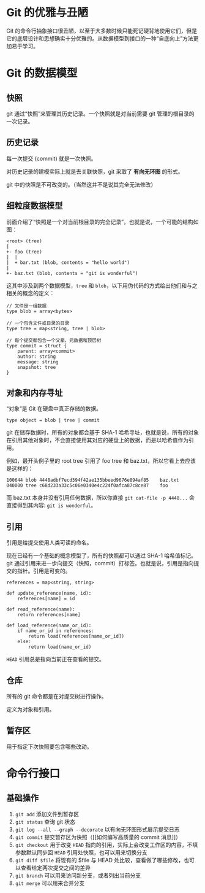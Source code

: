 # Git 的优雅与丑陋

Git 的命令行抽象接口很丑陋，以至于大多数时候只能死记硬背地使用它们，但是它的底层设计和思想确实十分优雅的。从数据模型到接口的一种“自底向上”方法更加易于学习。

# Git 的数据模型

## 快照

git 通过“快照”来管理其历史记录。一个快照就是对当前需要 git 管理的根目录的一次记录。

## 历史记录

每一次提交 (commit) 就是一次快照。 

对历史记录的建模实际上就是去关联快照，git 采取了 **有向无环图** 的形式。

git 中的快照是不可改变的。（当然这并不是说其完全无法修改）

## 细粒度数据模型

前面介绍了“快照是一个对当前根目录的完全记录”，也就是说，一个可能的结构如图：

```
<root> (tree)
|
+- foo (tree)
|  |
|  + bar.txt (blob, contents = "hello world")
|
+- baz.txt (blob, contents = "git is wonderful")
```


这其中涉及到两个数据模型，`tree` 和 `blob`，以下用伪代码的方式给出他们和与之相关的概念的定义：

```
// 文件是一组数据
type blob = array<bytes>

// 一个包含文件或目录的目录
type tree = map<string, tree | blob>

// 每个提交都包含一个父辈，元数据和顶层树
type commit = struct {
    parent: array<commit>
    author: string
    message: string
    snapshot: tree
}

```

## 对象和内存寻址

“对象”是 Git 在硬盘中真正存储的数据。

`type object = blob | tree | commit`

git 在储存数据时，所有的对象都会基于 SHA-1 哈希寻址，也就是说，所有的对象在引用其他对象时，不会直接使用其对应的硬盘上的数据，而是以哈希值作为引用。

例如，最开头例子里的 root tree 引用了 foo tree 和 baz.txt，所以它看上去应该是这样的：

```
100644 blob 4448adbf7ecd394f42ae135bbeed9676e894af85    baz.txt
040000 tree c68d233a33c5c06e0340e4c224f0afca87c8ce87    foo
```

而 baz.txt 本身并没有引用任何数据，所以你直接 `git cat-file -p 4448...` 会直接得到其内容: `git is wonderful`。

## 引用

引用是给提交使用人类可读的命名。

现在已经有一个基础的概念模型了，所有的快照都可以通过 SHA-1 哈希值标记。git 通过引用来进一步向提交（快照，commit）打标签。也就是说，引用是指向提交的指针。引用是可变的。

```
references = map<string, string>

def update_reference(name, id):
    references[name] = id

def read_reference(name):
    return references[name]

def load_reference(name_or_id):
    if name_or_id in references:
        return load(references[name_or_id])
    else:
        return load(name_or_id)
```

`HEAD` 引用总是指向当前正在查看的提交。


## 仓库

所有的 git 命令都是在对提交树进行操作。

定义为对象和引用。

## 暂存区

用于指定下次快照要包含哪些改动。

# 命令行接口

## 基础操作

1. `git add` 添加文件到暂存区
2. `git status` 查询 git 状态
3. `git log --all --graph --decorate` 以有向无环图形式展示提交日志
4. `git commit` 提交暂存区为快照（[[如何编写高质量的 commit 消息]]）
5. `git checkout` 用于改变 `HEAD` 指向的引用，实际上会改变工作区的内容，不填参数默认同步回 `HEAD` 引用处快照，也可以用来切换分支
6. `git diff $file` 将现有的 $file 与 HEAD 处比较，查看做了哪些修改，也可以查看给定两次提交之间的差异
7. `git branch` 可以用来访问新分支，或者列出当前分支
8. `git merge` 可以用来合并分支


